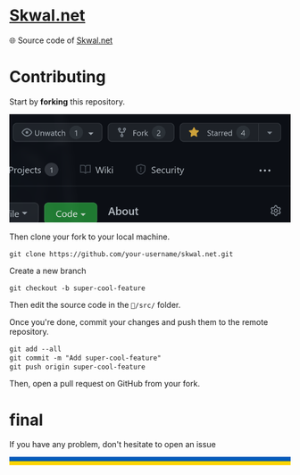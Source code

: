 # [Skwal.net](https://skwal.net)

🌐 Source code of [Skwal.net](https://skwal.net) 

# Contributing

Start by **forking** this repository.

![](images/fork.png)

Then clone your fork to your local machine.

```git
git clone https://github.com/your-username/skwal.net.git
```

Create a new branch

```git
git checkout -b super-cool-feature
```

Then edit the source code in the `📂/src/` folder.

Once you're done, commit your changes and push them to the remote repository.

```git
git add --all
git commit -m "Add super-cool-feature"
git push origin super-cool-feature
```

Then, open a pull request on GitHub from your fork.

# final

If you have any problem, don't hesitate to open an issue

<a href="https://github.com/SkwalExe#ukraine"><img src="https://raw.githubusercontent.com/SkwalExe/SkwalExe/main/ukraine.jpg" width="100%" height="15px" /></a>